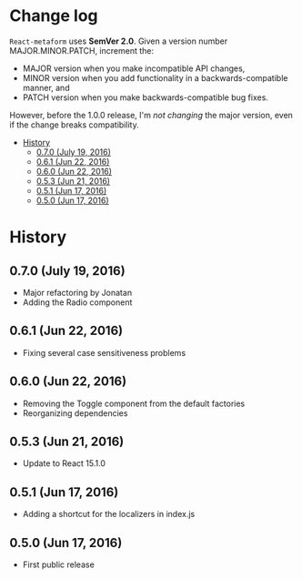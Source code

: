 Change log
===

`React-metaform` uses **SemVer 2.0**. Given a version number MAJOR.MINOR.PATCH, increment the:

 - MAJOR version when you make incompatible API changes,
 - MINOR version when you add functionality in a backwards-compatible manner, and
 - PATCH version when you make backwards-compatible bug fixes.
 
However, before the 1.0.0 release, I'm *not changing* the major version, even if the change breaks compatibility.
 
<!-- START doctoc generated TOC please keep comment here to allow auto update -->
<!-- DON'T EDIT THIS SECTION, INSTEAD RE-RUN doctoc TO UPDATE -->
 

- [History](#history)
  - [0.7.0 (July 19, 2016)](#070-july-19-2016)
  - [0.6.1 (Jun 22, 2016)](#061-jun-22-2016)
  - [0.6.0 (Jun 22, 2016)](#060-jun-22-2016)
  - [0.5.3 (Jun 21, 2016)](#053-jun-21-2016)
  - [0.5.1 (Jun 17, 2016)](#051-jun-17-2016)
  - [0.5.0 (Jun 17, 2016)](#050-jun-17-2016)

<!-- END doctoc generated TOC please keep comment here to allow auto update -->
 
History
=======

0.7.0 (July 19, 2016)
---------------------

 - Major refactoring by Jonatan
 - Adding the Radio component

0.6.1 (Jun 22, 2016)
--------------------

 - Fixing several case sensitiveness problems

0.6.0 (Jun 22, 2016)
--------------------

 - Removing the Toggle component from the default factories
 - Reorganizing dependencies


0.5.3 (Jun 21, 2016)
---

 - Update to React 15.1.0


0.5.1 (Jun 17, 2016)
---

 - Adding a shortcut for the localizers in index.js

0.5.0 (Jun 17, 2016)
---

 - First public release